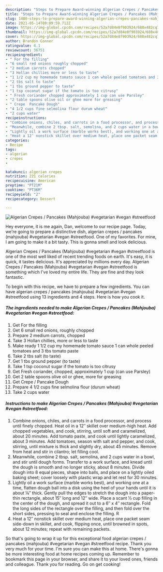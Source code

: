 ```yaml
---
description: "Steps to Prepare Award-winning Algerian Crepes / Pancakes (Mahjouba) #vegetarian #vegan #streetfood"
title: "Steps to Prepare Award-winning Algerian Crepes / Pancakes (Mahjouba) #vegetarian #vegan #streetfood"
slug: 1480-steps-to-prepare-award-winning-algerian-crepes-pancakes-mahjouba-vegetarian-vegan-streetfood
date: 2021-05-14T09:09:59.712Z
image: https://img-global.cpcdn.com/recipes/52a7d84e8f903924/680x482cq70/algerian-crepes-pancakes-mahjouba-vegetarian-vegan-streetfood-recipe-main-photo.jpg
thumbnail: https://img-global.cpcdn.com/recipes/52a7d84e8f903924/680x482cq70/algerian-crepes-pancakes-mahjouba-vegetarian-vegan-streetfood-recipe-main-photo.jpg
cover: https://img-global.cpcdn.com/recipes/52a7d84e8f903924/680x482cq70/algerian-crepes-pancakes-mahjouba-vegetarian-vegan-streetfood-recipe-main-photo.jpg
author: Brandon Conner
ratingvalue: 4.1
reviewcount: 36751
recipeingredient:
- " For the filling"
- "6 small red onions roughly chopped"
- "2 medium carrots chopped"
- "3 Hollan chillies more or less to taste"
- "1 1/2 cup my homemade tomato sauce 1 can whole peeled tomatoes and 3 tbs tomato paste"
- "2 tbs salt to taste"
- "1 tbs ground pepper to taste"
- "1 tsp coconut sugar if the tomato is too citrusy"
- " Fresh coriander chopped approximately 1 cup can use Parsley"
- "2 table spoons olive oil or ghee more for greasing"
- " Crepe  Pancake Dough"
- "4 1/2 cups fine selmolina flour durum wheat"
- "2 cups water"
recipeinstructions:
- "Combine onions, chiles, and carrots in a food processor, and process until finely chopped. Heat oil in a 12″ skillet over medium-high heat. Add chopped vegetables, and cook, stirring, until soft and caramelized, about 20 minutes. Add tomato paste, and cook until lightly caramelized, about 3 minutes. Add tomatoes, season with salt and pepper, and cook, stirring, until mixture is thick and slightly dry, about 45 minutes. Remove from heat and stir in cilantro; let filling cool."
- "Meanwhile, combine 2 tbsp. salt, semolina, and 2 cups water in a bowl, and stir until dough forms. Transfer to a work surface, and knead until the dough is smooth and no longer sticky, about 8 minutes. Divide dough into 8 equal pieces, shape into balls, and place on a lightly oiled baking sheet; cover loosely with plastic wrap and let rest for 30 minutes."
- "Lightly oil a work surface (marble works best), and working one at a time, flatten dough ball into a disk using the heel of your hands until it is about 1⁄6” thick. Gently pull the edges to stretch the dough into a paper-thin rectangle, about 15″ long and 12″ wide. Place a scant 1⁄2 cup filling in the center of the dough, and spread it out to a 6″ x 4″ rectangle. Fold the long sides of the rectangle over the filling, and then fold over the short sides, pressing to seal and enclose the filling. R"
- "Heat a 12″ nonstick skillet over medium heat, place one packet seam side-down in skillet, and cook, flipping once, until browned in spots, about 12 minutes; repeat with remaining packets."
categories:
- Recipe
tags:
- algerian
- crepes
- 

katakunci: algerian crepes  
nutrition: 221 calories
recipecuisine: American
preptime: "PT21M"
cooktime: "PT36M"
recipeyield: "2"
recipecategory: Dessert

---
```



![Algerian Crepes / Pancakes (Mahjouba) #vegetarian #vegan #streetfood](https://img-global.cpcdn.com/recipes/52a7d84e8f903924/680x482cq70/algerian-crepes-pancakes-mahjouba-vegetarian-vegan-streetfood-recipe-main-photo.jpg)

Hey everyone, it is me again, Dan, welcome to our recipe page. Today, we're going to prepare a distinctive dish, algerian crepes / pancakes (mahjouba) #vegetarian #vegan #streetfood. One of my favorites. For mine, I am going to make it a bit tasty. This is gonna smell and look delicious.

Algerian Crepes / Pancakes (Mahjouba) #vegetarian #vegan #streetfood is one of the most well liked of recent trending foods on earth. It's easy, it is quick, it tastes delicious. It's appreciated by millions every day. Algerian Crepes / Pancakes (Mahjouba) #vegetarian #vegan #streetfood is something which I've loved my entire life. They are fine and they look fantastic.




To begin with this recipe, we have to prepare a few ingredients. You can have algerian crepes / pancakes (mahjouba) #vegetarian #vegan #streetfood using 13 ingredients and 4 steps. Here is how you cook it.

<!--inarticleads1-->

##### The ingredients needed to make Algerian Crepes / Pancakes (Mahjouba) #vegetarian #vegan #streetfood:

1. Get  For the filling
1. Get 6 small red onions, roughly chopped
1. Prepare 2 medium carrots, chopped
1. Take 3 Hollan chillies, more or less to taste
1. Make ready 1 1/2 cup my homemade tomato sauce 1 can whole peeled tomatoes and 3 tbs tomato paste
1. Take 2 tbs salt (to taste)
1. Get 1 tbs ground pepper (to taste)
1. Take 1 tsp coconut sugar if the tomato is too citrusy
1. Get  Fresh coriander, chopped, approximately 1 cup (can use Parsley)
1. Get 2 table spoons olive oil or ghee, more for greasing
1. Get  Crepe / Pancake Dough
1. Prepare 4 1/2 cups fine selmolina flour (durum wheat)
1. Take 2 cups water




<!--inarticleads2-->

##### Instructions to make Algerian Crepes / Pancakes (Mahjouba) #vegetarian #vegan #streetfood:

1. Combine onions, chiles, and carrots in a food processor, and process until finely chopped. Heat oil in a 12″ skillet over medium-high heat. Add chopped vegetables, and cook, stirring, until soft and caramelized, about 20 minutes. Add tomato paste, and cook until lightly caramelized, about 3 minutes. Add tomatoes, season with salt and pepper, and cook, stirring, until mixture is thick and slightly dry, about 45 minutes. Remove from heat and stir in cilantro; let filling cool.
1. Meanwhile, combine 2 tbsp. salt, semolina, and 2 cups water in a bowl, and stir until dough forms. Transfer to a work surface, and knead until the dough is smooth and no longer sticky, about 8 minutes. Divide dough into 8 equal pieces, shape into balls, and place on a lightly oiled baking sheet; cover loosely with plastic wrap and let rest for 30 minutes.
1. Lightly oil a work surface (marble works best), and working one at a time, flatten dough ball into a disk using the heel of your hands until it is about 1⁄6” thick. Gently pull the edges to stretch the dough into a paper-thin rectangle, about 15″ long and 12″ wide. Place a scant 1⁄2 cup filling in the center of the dough, and spread it out to a 6″ x 4″ rectangle. Fold the long sides of the rectangle over the filling, and then fold over the short sides, pressing to seal and enclose the filling. R
1. Heat a 12″ nonstick skillet over medium heat, place one packet seam side-down in skillet, and cook, flipping once, until browned in spots, about 12 minutes; repeat with remaining packets.




So that's going to wrap it up for this exceptional food algerian crepes / pancakes (mahjouba) #vegetarian #vegan #streetfood recipe. Thank you very much for your time. I'm sure you can make this at home. There's gonna be more interesting food at home recipes coming up. Remember to bookmark this page in your browser, and share it to your loved ones, friends and colleague. Thank you for reading. Go on get cooking!
